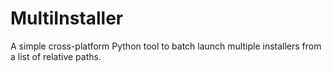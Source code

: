 # MultiInstaller
A simple cross-platform Python tool to batch launch multiple installers from a list of relative paths.
